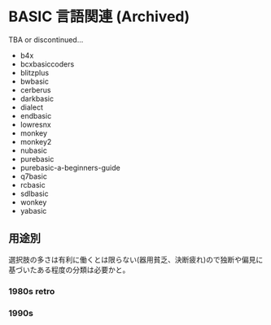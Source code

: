 # BASIC 言語関連 (Archived)

TBA or discontinued...

 * b4x
 * bcxbasiccoders
 * blitzplus
 * bwbasic
 * cerberus
 * darkbasic
 * dialect
 * endbasic
 * lowresnx
 * monkey
 * monkey2
 * nubasic
 * purebasic
 * purebasic-a-beginners-guide
 * q7basic
 * rcbasic
 * sdlbasic
 * wonkey
 * yabasic


## 用途別
選択肢の多さは有利に働くとは限らない(器用貧乏、決断疲れ)ので独断や偏見に基づいたある程度の分類は必要かと。

### 1980s retro

### 1990s



